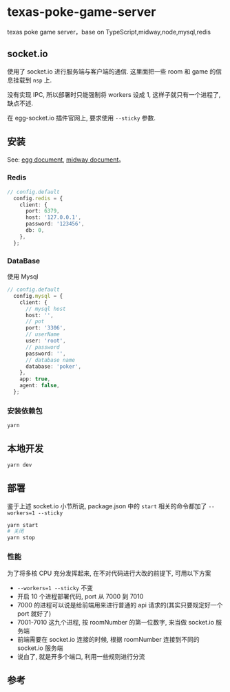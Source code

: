 # texas-poke-game-server

texas poke game server，base on TypeScript,midway,node,mysql,redis 

## socket.io

使用了 socket.io 进行服务端与客户端的通信. 这里面把一些 room 和 game 的信息挂载到 `nsp` 上.

没有实现 IPC, 所以部署时只能强制将 workers 设成 1, 这样子就只有一个进程了, 缺点不述.

在 egg-socket.io 插件官网上, 要求使用 `--sticky` 参数.

## 安装

See: [egg document][eggjs], [midway document][midway]。

### Redis

``` typescript
// config.default
  config.redis = {
    client: {
      port: 6379,
      host: '127.0.0.1',
      password: '123456',
      db: 0,
    },
  };

```

### DataBase

使用 Mysql

```typescript
// config.default
  config.mysql = {
    client: {
      // mysql host
      host: '',
      // pot
      port: '3306',
      // userName
      user: 'root',
      // password
      password: '',
      // database name
      database: 'poker',
    },
    app: true,
    agent: false,
  };
```

### 安装依赖包

```bash
yarn
```

## 本地开发

```bash
yarn dev
```

## 部署

鉴于上述 socket.io 小节所说, package.json 中的 `start` 相关的命令都加了 `--workers=1 --sticky`

```bash
yarn start
# 关闭
yarn stop
```

### 性能

为了将多核 CPU 充分发挥起来, 在不对代码进行大改的前提下, 可用以下方案

- `--workers=1 --sticky` 不变
- 开启 10 个进程部署代码, port 从 7000 到 7010
- 7000 的进程可以说是给前端用来进行普通的 api 请求的(其实只要规定好一个 port 就好了)
- 7001-7010 这九个进程, 按 roomNumber 的第一位数字, 来当做 socket.io 服务端
- 前端需要在 socket.io 连接的时候, 根据 roomNumber 连接到不同的 socket.io 服务端
- 说白了, 就是开多个端口, 利用一些规则进行分流

## 参考

[midway]: https://midwayjs.org
[eggjs]: https://eggjs.org/zh-cn/
